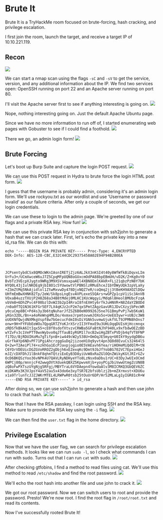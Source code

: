 # Brute It
Brute It is a TryHackMe room focused on brute-forcing, hash cracking, and privilege escalation.

I first join the room, launch the target, and receive a target IP of 10.10.221.119.

## Recon
![](nmap-scan.png)

We can start a nmap scan using the flags `-sC` and `-sV` to get the service, version, and any additional information about the IP. We find two services open: OpenSSH running on port 22 and an Apache server running on port 80.

I'll visit the Apache server first to see if anything interesting is going on.
![](ubuntu-page.png)

Nope, nothing interesting going on. Just the default Apache Ubuntu page.

Since we have no more information to run off of, I started enumerating web pages with Gobuster to see if I could find a foothold.
![](gobuster-enum.png)

There we go, an admin login form!
![](login-page.png)

## Brute Forcing
Let's boot up Burp Suite and capture the login POST request.
![](post-request.png)

We can use this POST request in Hydra to brute force the login HTML post form.
![](hydra-brute.png)

I guess that the username is probably admin, considering it's an admin login form. We'll use rockyou.txt as our wordlist and use 'Username or password invalid' as our failure criteria. After only a couple of seconds, we get our login credentials.

We can use these to login to the admin page. We're greeted by one of our flags and a private RSA key. How fun!
![](login_success.png)

We can use this private RSA key in conjunction with ssh2john to generate a hash that we can crack later. First, let's echo the private key into a new id_rsa file. We can do this with:

<code>echo '-----BEGIN RSA PRIVATE KEY-----
Proc-Type: 4,ENCRYPTED
DEK-Info: AES-128-CBC,E32C44CDC29375458A02E94F94B280EA

JCPsentybdCSx8QMOcWKnIAsnIRETjZjz6ALJkX3nKSI4t40y8WfWfkBiDqvxLIm
UrFu3+/UCmXwceW6uJ7Z5CpqMFpUQN8oGUxcmOdPA88bpEBmUH/vD2K/Z+Kg0vY0
BvbTz3VEcpXJygto9WRg3M9XSVsmsxpaAEl4XBN8EmlKAkR+FLj21qbzPzN8Y7bK
HYQ0L43jIulNKOEq9jbI8O1c5YUwowtVlPBNSlzRMuEhceJ1bYDWyUQk3zpVLaXy
+Z3mZtMq5NkAjidlol1ZtwMxvwDy478DjxNQZ7eR/coQmq2jj3tBeKH9AXOZlDQw
UHfmEmBwXHNK82Tp/2eW/Sk8psLngEsvAVPLexeS5QArs+wGPZp1cpV1iSc3AnVB
VOxaB4uzzTXUjP2H8Z68a34B8tMdej0MLHC1KUcWqgyi/Mdq6l8HeolBMUbcFzqA
vbVm8+6DhZPvc4F00bzlDvW23b2pI4RraI8fnEXHty6rfkJuHNVR+N8ZdaYZBODd
/n0a0fTQ1N361KFGr5EF7LX4qKJz2cP2m7qxSPmtZAgzGavUR1JDvCXzyjbPecWR
y0cuCmp8BC+Pd4s3y3b6tqNuharJfZSZ6B0eN99926J5ne7G1BmyPvPj7wb5KuW1
yKGn32DL/Bn+a4oReWngHMLDo/4xmxeJrpmtovwmJOXo5o+UeEU3ywr+sUBJc3W8
oUOXNfQwjdNXMkgVspf8w7bGecucFdmI0sDiYGNk5uvmwUjukfVLT9JPMN8hOns7
onw+9H+FYFUbEeWOu7QpqGRTZYoKJrXSrzII3YFmxE9u3UHLOqqDUIsHjHccmnqx
zRDSfkBkA6ItIqx55+cE0f0sdofXtvzvCRWBa5GFaBtNJhF940Lx9xfbdwOEZzBD
wYZvFv3c1VePTT0wvWybvo0qJTfauB1yRGM1l7ocB2wiHgZBTxPVDjb4qfVT8FNP
f17Dz/BjRDUIKoMu7gTifpnB+iw449cW2y538U+OmOqJE5myq+U0IkY9yydgDB6u
uGrfkAYp6NDvPF71PgiAhcrzggGuDq2jizoeH1Oq9yvt4pn3Q8d8EvuCs32464l5
O+2w+T2AeiPl74+xzkhGa1EcPJavpjogio0E5VAEavh6Yea/riHOHeMiQdQlM+tN
C6YOrVDEUicDGZGVoRROZ2gDbjh6xEZexqKc9Dmt9JbJfYobBG702VC7EpxiHGeJ
mJZ/cDXFDhJ1lBnkF8qhmTQtziEoEyB3D8yiUvW8xRaZGlOQnZWikyKGtJRIrGZv
OcD6BKQSzYoo36vNPK4U7QAVLRyNDHyeYTo8LzNsx0aDbu1rUC+83DyJwUIxOCmd
6WPCj80p/mnnjcF42wwgOVtXduekQBXZ5KpwvmXjb+yoyPCgJbiVwwUtmgZcUN8B
zQ8oFwPXTszUYgNjg5RFgj/MBYTraL6VYDAepn4YowdaAlv3M8ICRKQ3GbQEV6ZC
miDKAMx3K3VJpsY4aV52au5x43do6e3xyTSR7E2bfsUblzj2b+mZXrmxst+XDU6u
x1a9TrlunTcJJZJWKrMTEL4LRWPwR0tsb25tOuUr6DP/Hr52MLaLg1yIGR81cR+W
-----END RSA PRIVATE KEY-----' > id_rsa</code>

After doing so, we can use ssh2john to generate a hash and then use john to crack that hash.
![](ssh2john-hash.png)
![](rsa-hash-crack.png)

Now that I have the RSA passkey, I can login using SSH and the RSA key. Make sure to provide the RSA key using the `-i` flag.
![](ssh-login.png)

We can then find the `user.txt` flag in the home directory.
![](user-flag.png)

## Privilege Escalation

Now that we have the user flag, we can search for privilege escalation methods. It looks like we can run `sudo -l`, so I check what commands I can run with sudo. Turns out that I can run `cat` with sudo.
![](gtfobins-cat.png)

After checking gtfobins, I find a method to read files using cat. We'll use this method to read `/etc/shadow` and find the root password.
![](privilege-escalation.png)

We'll echo the root hash into another file and use john to crack it.
![](root-hash-crack.png)

We got our root password. Now we can switch users to root and provide the password. Presto! We're now root. I find the root flag in `/root/root.txt` and read its contents.

Now I've successfully rooted Brute It!